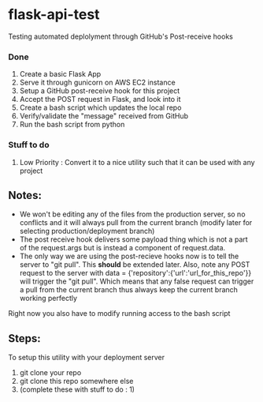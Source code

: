 # flask-api-test
Testing automated deplolyment through GitHub's Post-receive hooks



### Done 
1. Create a basic Flask App
2. Serve it through gunicorn on AWS EC2 instance
3. Setup a GitHub post-receive hook for this project
4. Accept the POST request in Flask, and look into it
5. Create a bash script which updates the local repo 
6. Verify/validate the "message" received from GitHub
7. Run the bash script from python

### Stuff to do

1. Low Priority : Convert it to a nice utility such that it can be used with any project


## Notes:
- We won't be editing any of the files from the production server, so no conflicts 
and it will always pull from the current branch (modify later for selecting production/deployment branch)
- The post receive hook delivers some payload thing which is not a part of the request.args but is instead a component 
of request.data.
- The only way we are using the post-recieve hooks now is to tell the server to "git pull". This __should__ be extended later.
Also, note any POST request to the server with data = {'repository':{'url':'url_for_this_repo'}} will trigger the "git pull".
Which means that any false request can trigger a pull from the current branch thus always keep the current branch working perfectly

Right now you also have to modify running access to the bash script

## Steps:
To setup this utility with your deployment server 
1. git clone your repo
2. git clone this repo somewhere else
3. (complete these with stuff to do : 1)
